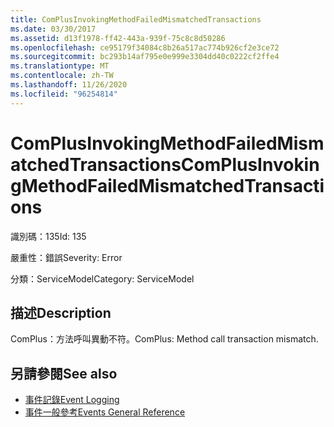 ```yaml
---
title: ComPlusInvokingMethodFailedMismatchedTransactions
ms.date: 03/30/2017
ms.assetid: d13f1978-ff42-443a-939f-75c8c8d50286
ms.openlocfilehash: ce95179f34084c8b26a517ac774b926cf2e3ce72
ms.sourcegitcommit: bc293b14af795e0e999e3304dd40c0222cf2ffe4
ms.translationtype: MT
ms.contentlocale: zh-TW
ms.lasthandoff: 11/26/2020
ms.locfileid: "96254814"
---
```

# <a name="complusinvokingmethodfailedmismatchedtransactions"></a><span data-ttu-id="149b0-102">ComPlusInvokingMethodFailedMismatchedTransactions</span><span class="sxs-lookup"><span data-stu-id="149b0-102">ComPlusInvokingMethodFailedMismatchedTransactions</span></span>

<span data-ttu-id="149b0-103">識別碼：135</span><span class="sxs-lookup"><span data-stu-id="149b0-103">Id: 135</span></span>  
  
 <span data-ttu-id="149b0-104">嚴重性：錯誤</span><span class="sxs-lookup"><span data-stu-id="149b0-104">Severity: Error</span></span>  
  
 <span data-ttu-id="149b0-105">分類：ServiceModel</span><span class="sxs-lookup"><span data-stu-id="149b0-105">Category: ServiceModel</span></span>  
  
## <a name="description"></a><span data-ttu-id="149b0-106">描述</span><span class="sxs-lookup"><span data-stu-id="149b0-106">Description</span></span>  

 <span data-ttu-id="149b0-107">ComPlus：方法呼叫異動不符。</span><span class="sxs-lookup"><span data-stu-id="149b0-107">ComPlus: Method call transaction mismatch.</span></span>  
  
## <a name="see-also"></a><span data-ttu-id="149b0-108">另請參閱</span><span class="sxs-lookup"><span data-stu-id="149b0-108">See also</span></span>

- [<span data-ttu-id="149b0-109">事件記錄</span><span class="sxs-lookup"><span data-stu-id="149b0-109">Event Logging</span></span>](index.md)
- [<span data-ttu-id="149b0-110">事件一般參考</span><span class="sxs-lookup"><span data-stu-id="149b0-110">Events General Reference</span></span>](events-general-reference.md)
